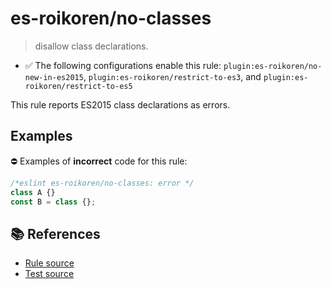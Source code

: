 # es-roikoren/no-classes
> disallow class declarations.

- ✅ The following configurations enable this rule: `plugin:es-roikoren/no-new-in-es2015`, `plugin:es-roikoren/restrict-to-es3`, and `plugin:es-roikoren/restrict-to-es5`

This rule reports ES2015 class declarations as errors.

## Examples

⛔ Examples of **incorrect** code for this rule:

```js
/*eslint es-roikoren/no-classes: error */
class A {}
const B = class {};
```

## 📚 References

- [Rule source](https://github.com/roikoren755/eslint-plugin-es/blob/v0.0.3/src/rules/no-classes.ts)
- [Test source](https://github.com/roikoren755/eslint-plugin-es/blob/v0.0.3/tests/src/rules/no-classes.ts)
